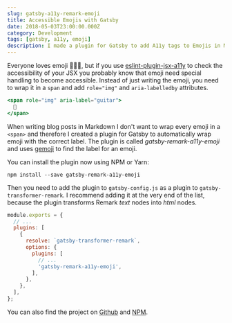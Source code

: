 ```yaml
---
slug: gatsby-a11y-remark-emoji
title: Accessible Emojis with Gatsby
date: 2018-05-03T23:00:00.000Z
category: Development
tags: [gatsby, a11y, emoji]
description: I made a plugin for Gatsby to add A11y tags to Emojis in Markdown.
---
```


Everyone loves emoji 💯🎉🔥, but if you use [eslint-plugin-jsx-a11y](https://github.com/evcohen/eslint-plugin-jsx-a11y) to check the accessibility of your JSX you probably know that emoji need special handling to become accessible. Instead of just writing the emoji, you need to wrap it in a `span` and add `role="img"` and `aria-labelledby` attributes.

```jsx
<span role="img" aria-label="guitar">
  🎸
</span>
```

When writing blog posts in Markdown I don't want to wrap every emoji in a `<span>` and therefore I created a plugin for Gatsby to automatically wrap emoji with the correct label. The plugin is called _gatsby-remark-a11y-emoji_ and uses [gemoji](https://github.com/wooorm/gemoji) to find the label for an emoji.

You can install the plugin now using NPM or Yarn:

```shell
npm install --save gatsby-remark-a11y-emoji
```

Then you need to add the plugin to `gatsby-config.js` as a plugin to `gatsby-transformer-remark`. I recommend adding it at the very end of the list, because the plugin transforms Remark _text_ nodes into _html_ nodes.

```js
module.exports = {
  // ...
  plugins: [
    {
      resolve: `gatsby-transformer-remark`,
      options: {
        plugins: [
          // ...
          'gatsby-remark-a11y-emoji',
        ],
      },
    },
  ],
};
```

You can also find the project on [Github](https://github.com/florianeckerstorfer/gatsby-remark-a11y-emoji) and [NPM](https://www.npmjs.com/package/gatsby-remark-a11y-emoji).
